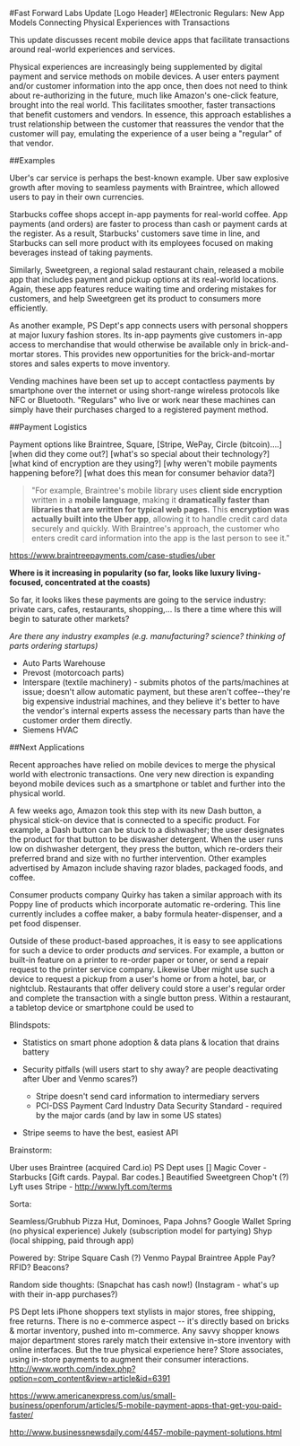 #Fast Forward Labs Update [Logo Header]
#Electronic Regulars: New App Models Connecting Physical Experiences with Transactions

This update discusses recent mobile device apps that facilitate transactions around real-world experiences and services.

Physical experiences are increasingly being supplemented by digital payment and service methods on mobile devices.  A user enters payment and/or customer information into the app once, then does not need to think about re-authorizing in the future, much like Amazon's one-click feature, brought into the real world. This facilitates smoother, faster transactions that benefit customers and vendors.  In essence, this approach establishes a trust relationship between the customer that reassures the vendor that the customer will pay, emulating the experience of a user being a "regular" of that vendor.

##Examples

Uber's car service is perhaps the best-known example.  Uber saw explosive growth after moving to seamless payments with Braintree, which allowed users to pay in their own currencies.

Starbucks coffee shops accept in-app payments for real-world coffee.  App payments (and orders) are faster to process than cash or payment cards at the register.  As a result, Starbucks' customers save time in line, and Starbucks can sell more product with its employees focused on making beverages instead of taking payments.  

Similarly, Sweetgreen, a regional salad restaurant chain, released a mobile app that includes payment and pickup options at its real-world locations.  Again, these app features reduce waiting time and ordering mistakes for customers, and help Sweetgreen get its product to consumers more efficiently.

As another example, PS Dept's app connects users with personal shoppers at major luxury fashion stores.  Its in-app payments give customers in-app access to merchandise that would otherwise be available only in brick-and-mortar stores.  This provides new opportunities for the brick-and-mortar stores and sales experts to move inventory. 

Vending machines have been set up to accept contactless payments by smartphone over the internet or using short-range wireless protocols like NFC or Bluetooth. "Regulars" who live or work near these machines can simply have their purchases charged to a registered payment method.

##Payment Logistics

Payment options like Braintree, Square, [Stripe, WePay, Circle (bitcoin)....] [when did they come out?] [what's so special about their technology?] [what kind of encryption are they using?] [why weren't mobile payments happening before?] [what does this mean for consumer behavior data?]

> "For example, Braintree's mobile library uses __client side encryption__ written in a __mobile language__, making it __dramatically faster than libraries that are written for typical web pages.__ This __encryption was actually built into the Uber app__, allowing it to handle credit card data securely and quickly. With Braintree's approach, the customer who enters credit card information into the app is the last person to see it."

https://www.braintreepayments.com/case-studies/uber

__Where is it increasing in popularity (so far, looks like luxury living-focused, concentrated at the coasts)__

So far, it looks likes these payments are going to the service industry: private cars, cafes, restaurants, shopping,... Is there a time where this will begin to saturate other markets? 

_Are there any industry examples (e.g. manufacturing? science? thinking of parts ordering startups)_
* Auto Parts Warehouse
* Prevost (motorcoach parts)
* Interspare (textile machinery) - submits photos of the parts/machines at issue; doesn't allow automatic payment, but these aren't coffee--they're big expensive industrial machines, and they believe it's better to have the vendor's internal experts assess the necessary parts than have the customer order them directly.
* Siemens HVAC


##Next Applications

Recent approaches have relied on mobile devices to merge the physical world with electronic transactions.  One very new direction is expanding beyond mobile devices such as a smartphone or tablet and further into the physical world.

A few weeks ago, Amazon took this step with its new Dash button, a physical stick-on device that is connected to a specific product.  For example, a Dash button can be stuck to a dishwasher; the user designates the product for that button to be diswasher detergent.  When the user runs low on dishwasher detergent, they press the button, which re-orders their preferred brand and size with no further intervention.  Other examples advertised by Amazon include shaving razor blades, packaged foods, and coffee.

Consumer products company Quirky has taken a similar approach with its Poppy line of products which incorporate automatic re-ordering.  This line currently includes a coffee maker, a baby formula heater-dispenser, and a pet food dispenser.

Outside of these product-based approaches, it is easy to see applications for such a device to order products _and_ services.  For example, a button or built-in feature on a printer to re-order paper or toner, or send a repair request to the printer service company.  Likewise Uber might use such a device to request a pickup from a user's home or from a hotel, bar, or nightclub.  Restaurants that offer delivery could store a user's regular order and complete the transaction with a single button press.  Within a restaurant, a tabletop device or smartphone could be used to 




Blindspots:
* Statistics on smart phone adoption & data plans & location that drains battery 
* Security pitfalls (will users start to shy away? are people deactivating after Uber and Venmo scares?) 
	* Stripe doesn't send card information to intermediary servers
	* PCI-DSS Payment Card Industry Data Security Standard - required by the major cards (and by law in some US states)
	
* Stripe seems to have the best, easiest API


Brainstorm:

Uber uses Braintree (acquired Card.io) 
PS Dept uses []
Magic 
Cover - 
Starbucks [Gift cards. Paypal. Bar codes.]
Beautified
Sweetgreen
Chop't (?)
Lyft uses Stripe - http://www.lyft.com/terms

Sorta:

Seamless/Grubhub
Pizza Hut, Dominoes, Papa Johns?
Google Wallet
Spring (no physical experience)
Jukely (subscription model for partying)
Shyp (local shipping, paid through app)

Powered by:
Stripe
Square Cash (?) 
Venmo
Paypal 
Braintree
Apple Pay? RFID? Beacons?

Random side thoughts: 
(Snapchat has cash now!)
(Instagram - what's up with their in-app purchases?)

PS Dept lets iPhone shoppers text stylists in major stores, free shipping, free returns. There is no e-commerce aspect -- it's directly based on bricks & mortar inventory, pushed into m-commerce. Any savvy shopper knows major department stores rarely match their extensive in-store inventory with online interfaces. But the true physical experience here? Store associates, using in-store payments to augment their consumer interactions. 
http://www.worth.com/index.php?option=com_content&view=article&id=6391

https://www.americanexpress.com/us/small-business/openforum/articles/5-mobile-payment-apps-that-get-you-paid-faster/

http://www.businessnewsdaily.com/4457-mobile-payment-solutions.html


